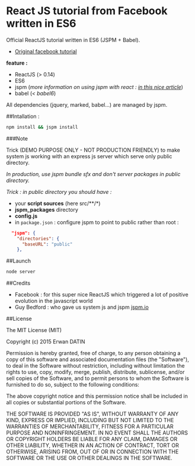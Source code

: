 React JS tutorial from Facebook written in ES6 
=========

Official ReactJS tutorial written in ES6 (JSPM + Babel).

- [Original facebook tutorial](https://facebook.github.io/react/docs/tutorial.html)

**feature :** 

- ReactJS (> 0.14)
- ES6
- jspm (*more information on using jspm with react : [in this nice article](http://www.newmediacampaigns.com/blog/refactoring-react-components-to-es6-classes)*) 
- babel (*< babel6*)


All dependencies (jquery, marked, babel...) are managed by jspm.


##Intallation :
```bash
npm install && jspm install
```

###Note

Trick (DEMO PURPOSE ONLY - NOT PRODUCTION FRIENDLY) to make system js working with an express js server which serve only public directory.

*In production, use jspm bundle sfx and don't server packages in public directory.*
 
*Trick :  in public directory  you should have :*  
- your **script sources** (here src/**/*) 
- **jspm_packages** directory
- **config.js**
- in `package.json` :  configure jspm to point to public rather than root : 
```json
  "jspm": {
    "directories": {
      "baseURL": "public"
    },
```

##Launch
```bash
node server
```


##Credits 

- Facebook : for this super nice ReactJS which triggered a lot of positive evolution in the javascript world
- Guy Bedford : who gave us system js and jspm [jspm.io](http://jspm.io/)


##License

The MIT License (MIT)

Copyright (c) 2015 Erwan DATIN

Permission is hereby granted, free of charge, to any person obtaining a copy
of this software and associated documentation files (the "Software"), to deal
in the Software without restriction, including without limitation the rights
to use, copy, modify, merge, publish, distribute, sublicense, and/or sell
copies of the Software, and to permit persons to whom the Software is
furnished to do so, subject to the following conditions:

The above copyright notice and this permission notice shall be included in
all copies or substantial portions of the Software.

THE SOFTWARE IS PROVIDED "AS IS", WITHOUT WARRANTY OF ANY KIND, EXPRESS OR
IMPLIED, INCLUDING BUT NOT LIMITED TO THE WARRANTIES OF MERCHANTABILITY,
FITNESS FOR A PARTICULAR PURPOSE AND NONINFRINGEMENT. IN NO EVENT SHALL THE
AUTHORS OR COPYRIGHT HOLDERS BE LIABLE FOR ANY CLAIM, DAMAGES OR OTHER
LIABILITY, WHETHER IN AN ACTION OF CONTRACT, TORT OR OTHERWISE, ARISING FROM,
OUT OF OR IN CONNECTION WITH THE SOFTWARE OR THE USE OR OTHER DEALINGS IN
THE SOFTWARE.